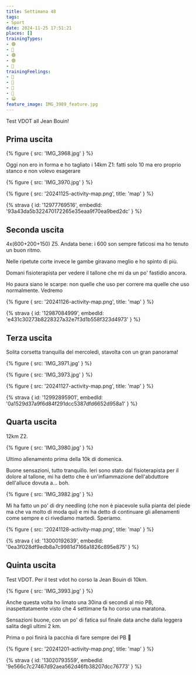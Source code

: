 ```yaml
---
title: Settimana 48
tags:
- Sport
date: 2024-11-25 17:51:21
places: []
trainingTypes:
- 🟢
- 🔴
- 🟢
- 🟢
- 🏁
trainingFeelings:
- 🙁
- 🙂
- 🙂
- 🙂
- 😀
feature_image: IMG_3989_feature.jpg
---
```


Test VDOT all Jean Bouin!
<!--more-->

## Prima uscita
{% figure { src: 'IMG_3968.jpg' } %}

Oggi non ero in forma e ho tagliato i 14km Z1: fatti solo 10 ma ero proprio stanco e non volevo esagerare

{% figure { src: 'IMG_3970.jpg' } %}

{% figure { src: '20241125-activity-map.png', title: 'map' } %}

{% strava { id: '12977769516', embedId: '93a43da5b322470172265e35eaa9f70ea9bed2dc' } %}

## Seconda uscita
4x(600+200+150) Z5. Andata bene: i 600 son sempre faticosi ma ho tenuto un buon ritmo. 

Nelle ripetute corte invece le gambe giravano meglio e ho spinto di più.

Domani fisioterapista per vedere il tallone che mi da un po' fastidio ancora. 

Ho paura siano le scarpe: non quelle che uso per correre ma quelle che uso normalmente. Vedremo

{% figure { src: '20241126-activity-map.png', title: 'map' } %}

{% strava { id: '12987084999', embedId: 'e431c30273b8228327a32e7f3d1b558f323d4973' } %}

## Terza uscita
Solita corsetta tranquilla del mercoledì, stavolta con un gran panorama!

{% figure { src: 'IMG_3971.jpg' } %}

{% figure { src: 'IMG_3973.jpg' } %}

{% figure { src: '20241127-activity-map.png', title: 'map' } %}

{% strava { id: '12992895901', embedId: '0a1529d37a9f6d84f291dcc5387dfd6652d958a1' } %}

## Quarta uscita
12km Z2.

{% figure { src: 'IMG_3980.jpg' } %}

Ultimo allenamento prima della 10k di domenica.

Buone sensazioni, tutto tranquillo.
Ieri sono stato dal fisioterapista per il dolore al tallone, mi ha detto che è un'infiammazione dell'abduttore dell'alluce dovuta a... boh.

{% figure { src: 'IMG_3982.jpg' } %}

Mi ha fatto un po' di dry needling (che non è piacevole sulla pianta del piede ma che va molto di moda qui) e mi ha detto di continuare gli allenamenti come sempre e ci rivediamo martedì.
Speriamo.

{% figure { src: '20241128-activity-map.png', title: 'map' } %}

{% strava { id: '13000192639', embedId: '0ea3f028df9edb8a7c9981d7166a1826c895e875' } %}


## Quinta uscita
Test VDOT.  Per il test vdot ho corso la Jean Bouin di 10km.

{% figure { src: 'IMG_3993.jpg' } %}

Anche questa volta ho limato una 30ina di secondi al mio PB, inaspettatamente visto che 4 settimane fa ho corso una maratona.

Sensazioni buone, con un po' di fatica sul finale data anche dalla leggera salita degli ultimi 2 km.

Prima o poi finirà la pacchia di fare sempre dei PB 😬

{% figure { src: '20241201-activity-map.png', title: 'map' } %}

{% strava { id: '13020793559', embedId: '9e566c7c27467d92aea562d46fb38207dcc76773' } %}